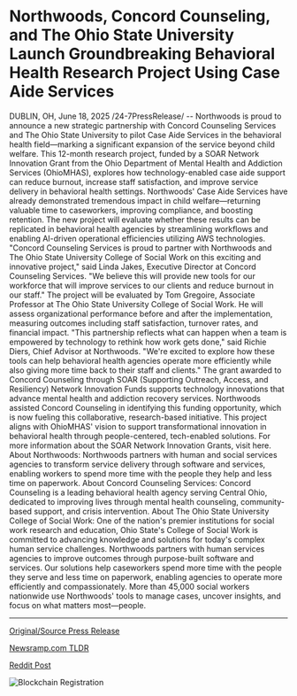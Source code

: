 # Northwoods, Concord Counseling, and The Ohio State University Launch Groundbreaking Behavioral Health Research Project Using Case Aide Services

DUBLIN, OH, June 18, 2025 /24-7PressRelease/ -- Northwoods is proud to announce a new strategic partnership with Concord Counseling Services and The Ohio State University to pilot Case Aide Services in the behavioral health field—marking a significant expansion of the service beyond child welfare.   This 12-month research project, funded by a SOAR Network Innovation Grant from the Ohio Department of Mental Health and Addiction Services (OhioMHAS), explores how technology-enabled case aide support can reduce burnout, increase staff satisfaction, and improve service delivery in behavioral health settings.   Northwoods' Case Aide Services have already demonstrated tremendous impact in child welfare—returning valuable time to caseworkers, improving compliance, and boosting retention. The new project will evaluate whether these results can be replicated in behavioral health agencies by streamlining workflows and enabling AI-driven operational efficiencies utilizing AWS technologies.   "Concord Counseling Services is proud to partner with Northwoods and The Ohio State University College of Social Work on this exciting and innovative project," said Linda Jakes, Executive Director at Concord Counseling Services. "We believe this will provide new tools for our workforce that will improve services to our clients and reduce burnout in our staff."   The project will be evaluated by Tom Gregoire, Associate Professor at The Ohio State University College of Social Work. He will assess organizational performance before and after the implementation, measuring outcomes including staff satisfaction, turnover rates, and financial impact.   "This partnership reflects what can happen when a team is empowered by technology to rethink how work gets done," said Richie Diers, Chief Advisor at Northwoods. "We're excited to explore how these tools can help behavioral health agencies operate more efficiently while also giving more time back to their staff and clients."   The grant awarded to Concord Counseling through SOAR (Supporting Outreach, Access, and Resiliency) Network Innovation Funds supports technology innovations that advance mental health and addiction recovery services. Northwoods assisted Concord Counseling in identifying this funding opportunity, which is now fueling this collaborative, research-based initiative.   This project aligns with OhioMHAS' vision to support transformational innovation in behavioral health through people-centered, tech-enabled solutions.   For more information about the SOAR Network Innovation Grants, visit here.   About Northwoods:  Northwoods partners with human and social services agencies to transform service delivery through software and services, enabling workers to spend more time with the people they help and less time on paperwork.   About Concord Counseling Services:  Concord Counseling is a leading behavioral health agency serving Central Ohio, dedicated to improving lives through mental health counseling, community-based support, and crisis intervention.   About The Ohio State University College of Social Work:  One of the nation's premier institutions for social work research and education, Ohio State's College of Social Work is committed to advancing knowledge and solutions for today's complex human service challenges.  Northwoods partners with human services agencies to improve outcomes through purpose-built software and services. Our solutions help caseworkers spend more time with the people they serve and less time on paperwork, enabling agencies to operate more efficiently and compassionately. More than 45,000 social workers nationwide use Northwoods' tools to manage cases, uncover insights, and focus on what matters most—people. 

---

[Original/Source Press Release](https://www.24-7pressrelease.com/press-release/523739/northwoods-concord-counseling-and-the-ohio-state-university-launch-groundbreaking-behavioral-health-research-project-using-case-aide-services)
                    

[Newsramp.com TLDR](https://newsramp.com/curated-news/northwoods-concord-counseling-and-ohio-state-pioneer-tech-in-behavioral-health/b64cdf71cd626f9644cc7194375fd2a5) 

 



[Reddit Post](https://www.reddit.com/r/HealthCareNewsInfo/comments/1lebas3/northwoods_concord_counseling_and_ohio_state/) 



![Blockchain Registration](https://cdn.newsramp.app/24-7PressRelease/qrcode/256/18/milkTaI8.webp)